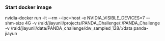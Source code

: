 ### Start docker image
 nvidia-docker run -it --rm --ipc=host -e NVIDIA_VISIBLE_DEVICES=7 --shm-size 4G -v /raid/jiayunli/projects/PANDA_Challenge/:/PANDA_Challenge -v /raid/jiayunli/data/PANDA_challenge/dw_sampled_128/:/data panda-jiayun